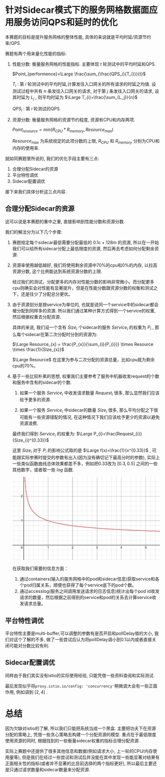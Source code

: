 # 针对Sidecar模式下的服务网格数据面应用服务访问QPS和延时的优化

本赛题的目标是提升服务网格的整体性能, 具体的来说就是平均时延/资源节约率/QPS.


赛题有两个用来量化性能的指标:
 
1. 性能分数: 衡量服务网格的性能指标. 主要体现 $t$ 轮测试中的平均时延和QPS.

    $Point_{performence}=\Large \frac{\sum_{\frac{QPS_i}{T_i}}}{t}$
    
    
    $T_{i}$ : 第 $i$ 轮测试中的平均时延,计算发往入口网关的所有请求的时延之均值. 设测试过程中共有 $n$ 条发往入口网关的请求, 对于第 $j$ 条发往入口网关的请求, 设其时延为 $L_{j}$ , 则平均时延为 $\Large T_{i}=\frac{\sum_{L_j}}{n}$

    $QPS_{i}$ : 第 $i$ 轮测试的QPS.

2. 资源分数: 衡量服务网格的资源节约程度, 资源有CPU和内存两项.

    $Point_{resource}=min(R_{CPU}*R_{memory},Resource_{max})$

    $Resource_{max}$ 为系统规定的此项分数的上限, $R_{CPU}$ 和 $R_{memory}$ 分别为CPU和内存的使用率.




就如同赛题里所说的, 我们的优化手段主要有三点:
1. 合理分配Sidecar的资源
2. 平台特性调优
3. Sidecar配置调优

接下来我们具体分析这三点内容.


## 合理分配Sidecar的资源

这可以说是本赛题的重中之重, 直接影响到性能分数和资源分数.

我们的解法分为以下几个步骤:

1. 赛题规定每个sidecar最低需要分配最低的 $0.1c+128m$ 的资源, 所以在一开始我们可以给所有sidecar分配上最低限度的资源, 然后再去考虑如何分配剩余资源.
2. 资源率使用越低越好, 我们将使用剩余资源中70%的cpu和0%的内存, 以拉高资源分数, 这个比例能达到系统资源分数的上限.

   经过我们的测试，分配更多的内存对性能分数的影响非常微小。而分配更多cpu则确实会对性能有显著提升，但是在性能分数跟资源分数的权衡和测试之下，还是往少了分配总分更优。
3. 由于资源划分是按service为单位的, 也就是说同一个service中的sidecar都会被分配到同样多的资源. 所以我们通过某种计算方式得到一个service的权重, 然后根据权重去分配资源.

    具体的来说, 我们设一个含有 $Size_{i}$ 个sidecar的服务 $Service_{i}$ 的权重为 $P_{i}$ , 那么每个sidecar在第二次分配时分到的资源为:

     $\Large Resource_{x} = \frac{P_{x}}{\sum_{i}{P_{i}}} \times Resource \times \frac{1}{Size_{x}}$
     
     $\Large Resource$ 在这里为参与二次分配的资源总量，比如cpu就为剩余cpu的70%。

4. 基于一些比较朴素的思想, 权重我们主要参考了服务中机器收发request的个数和服务中含有的sidecar的个数. 
    
    1. 如果一个服务 $Service_{i}$ 中收发请求数量 $Request_{i}$ 很多, 那么显然我们应该给予更多的资源.

    2. 如果一个服务 $Service_{i}$ 中sidecar的数量 $Size_{i}$ 很多, 那么平均分配之下很可能有一些资源错配的情况, 在这种情况下我们应该给予更少的资源以避免资源浪费.

    最终我们得到 $Service_{i}$ 的权重为: $\Large P_{i}=\frac{Request_{i}}{Size_{i}^{0.33}}$

    这里 $Size_{i}$ 对于 $P_{i}$ 的影响公式取的是 $\Large f(x)=\frac{1}{x^{0.33}}$ , 可能跟实际参赛时提交的参数有出入(因为没有确切记下最高分时的参数), 实际上一些类似函数曲线总体效果都差不多，例如把0.33改为 $[0.3,0.5]$ 之间的一些其他数字，或者取一些 $log$ 函数.

    ![fn](./graph/fn.png)
   
   
   在获取我们需要的信息方面：
   1. 通过containers(输入的服务网格中的pod和sidecar信息)获取service和各个pod归属关系，顺便也获得了每个service底下的pod个数。
   2. 通过accesslog(服务之间调用发送请求的日志信息)统计出每个pod id收发请求的数量，然后根据之前得到的service和pod的关系去计算service收发请求总量。

## 平台特性调优
平台特性主要是multi-buffer,可以调整的参数有是否开启和pollDelay值的大小, 我们对这个了解的不多, 做了一些尝试后认为将pollDelay调小到0.1以内或者直接关闭可能对分数比较有利.

## Sidecar配置调优
同样由于我们其实没有istio的实际使用经验, 只能凭借一些资料查阅和实际测试.

最后发现似乎将`proxy.istio.io/config: 'concurrency'`稍微调大会有一些正面作用, 例如调到 $[2, 4]$ .


# 总结
因为欠缺对istio的了解, 所以我们只能把系统当成一个黑盒. 主要把功夫下在资源分配的策略上, 凭借一些贪心策略去构建一个分配资源的模型. 重点在于最低限度使用资源的同时, 根据找到的一些衡量sidecar权重的指标合理分配资源.

实际上赛题中还提供了很多其他信息和数据(例如请求大小, 上一轮的CPU/内存使用量等), 但是我们在经过一些尝试和测试后并没能在其中发现一些能显著对结果有正面相关性的指标(或者并不显著的比目前选择的两个指标更好), 所以最后主要还是只通过请求数量和sidecar数量来分配资源.
